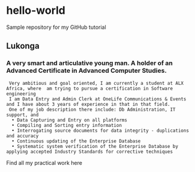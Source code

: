 # hello-world
Sample repository for my GitHub tutorial
## Lukonga
### A very smart and articulative young man. A holder of an Advanced Certificate in Advanced Computer Studies.
     Very ambitious and goal oriented, I am currently a student at ALX Africa, where  am trying to pursue a certification in Software engineering
     I am Data Entry and Admin Clerk at OneLife Communications & Events and I have about 3 years of experience in that in that field. 
     One of my job description there include: Db Administration, IT support, and 
      •	Data Capturing and Entry on all platforms
      •	Compiling and Sorting entry information
      •	Interrogating source documents for data integrity - duplications and accuracy
      •	Continuous updating of the Enterprise Database
      •	Systematic system verification of the Enterprise Database by applying accepted Industry Standards for corrective techniques


Find all my practical work here
